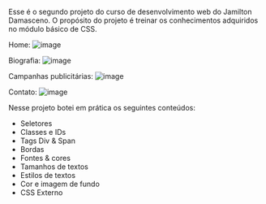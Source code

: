 Esse é o segundo projeto do curso de desenvolvimento web do Jamilton Damasceno. O propósito do projeto é treinar os conhecimentos adquiridos no módulo básico de CSS.

Home:
![image](https://github.com/lawtherea/projeto2-Anna-Bella/assets/87096464/79ba7c34-57c3-4fb6-b4c3-e1c17949174b)

Biografia:
![image](https://github.com/lawtherea/projeto2-Anna-Bella/assets/87096464/4b7a96d6-8314-4187-9596-2cbc5ae7a625)

Campanhas publicitárias:
![image](https://github.com/lawtherea/projeto2-Anna-Bella/assets/87096464/d7c2a265-0561-469d-ae36-7d3c450176c0)

Contato:
![image](https://github.com/lawtherea/projeto2-Anna-Bella/assets/87096464/e6444a11-ed98-4b53-95ec-6bbad9d02e08)

Nesse projeto botei em prática os seguintes conteúdos:

- Seletores
- Classes e IDs
- Tags Div & Span
- Bordas
- Fontes & cores
- Tamanhos de textos
- Estilos de textos
- Cor e imagem de fundo
- CSS Externo
